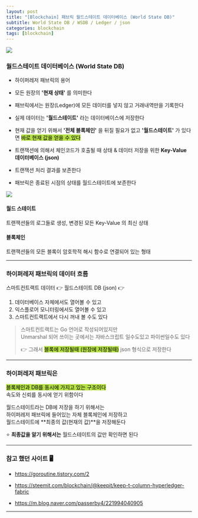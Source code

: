 ```yaml
---
layout: post
title: "[Blockchain] 패브릭 월드스테이트 데이터베이스 (World State DB)"
subtitle: World State DB / WSDB / Ledger / json
categories: blockchain
tags: [blockchain]
---
```


![](https://velog.velcdn.com/images/-__-/post/20beb1e4-7e84-4c96-88fd-a75e48cfd07c/image.png)

### 월드스테이트 데이터베이스 (World State DB)

- 하이퍼레저 패브릭의 용어

- 모든 원장의 **'현재 상태'** 를 의미한다

- 패브릭에서는 원장(Ledger)에 모든 데이터를 넣지 않고 거래내역만을 기록한다

- 실제 데이터는 **'월드스테이트'** 라는 데이터베이스에 저장한다

- 현재 값을 얻기 위해서 **'전체 블록체인'** 을 뒤질 필요가 없고 **'월드스테이트'** 가 있다면 <span style="background-color:#B5E045; color:#000;">바로 현재 값을 얻을 수 있다</span>

- 트랜잭션에 의해서 체인코드가 호출될 때
  상태 & 데이터 저장을 위한 **Key-Value 데이터베이스 (json)**

- 트랜잭션 처리 결과를 보존한다

- 패브릭은 종료된 시점의 상태를 월드스테이트에 보존한다

![](https://velog.velcdn.com/images/-__-/post/ae883dee-8200-4afb-9eb1-9100f4685b0d/image.png)

#### 월드 스테이트

트랜잭션들의 로그들로 생성, 변경된 모든 Key-Value 의 최신 상태

#### 블록체인

트랜잭션들의 모든 블록이 암호학적 해시 함수로 연결되어 있는 형태

---

### 하이퍼레저 패브릭의 데이터 흐름

스마트컨트랙트 데이터 👉 월드스테이트 DB (json) 👉

1. 데이터베이스 자체에서도 열어볼 수 있고 <br>
2. 익스플로어 모니터링에서도 열어볼 수 있고 <br>
3. 스마트컨트랙트에서 다시 꺼내 볼 수도 있다

> 스마트컨트랙트는 Go 언어로 작성되어있지만<br>
> Unmarshal 되어 쓰이는 곳에서는 자바스크립트 일수도있고 파이썬일수도 있다<br>
>
> 👉 그래서 <span style="background-color:#B5E045; color:#000;">블록에 저장될때 (원장에 저장될때)</span> json 형식으로 저장한다

---

### 하이퍼레저 패브릭은

<span style="background-color:#B5E045; color:#000;">블록체인과 DB를 동시에 가지고 있는 구조이다</span><br>
속도와 신뢰를 동시에 얻기 위함이다

월드스테이트라는 DB에 저장을 하기 위해서는<br>
하이퍼레저 패브릭에 들어있는 자체 블록체인에 저장하고<br>
월드스테이트에 **최종의 값(현재의 값)**을 저장해둔다

⭐ **최종값을 알기 위해서는** 월드스테이트의 값만 확인하면 된다

---

### 참고 했던 사이트 🖥

- <https://goroutine.tistory.com/2>

- <https://steemit.com/blockchain/@keepit/keep-t-column-hyperledger-fabric>

- <https://m.blog.naver.com/passerby4/221994040905>

---
